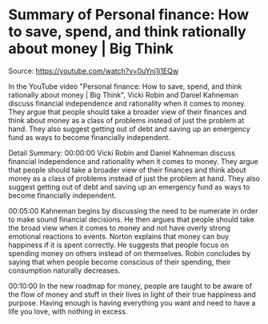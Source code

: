 # Summary of Personal finance: How to save, spend, and think rationally about money | Big Think

Source: https://youtube.com/watch?v=0uYnj1i1EQw

In the YouTube video "Personal finance: How to save, spend, and think rationally about money | Big Think", Vicki Robin and Daniel Kahneman discuss financial independence and rationality when it comes to money. They argue that people should take a broader view of their finances and think about money as a class of problems instead of just the problem at hand. They also suggest getting out of debt and saving up an emergency fund as ways to become financially independent.

Detail Summary: 
00:00:00
Vicki Robin and Daniel Kahneman discuss financial independence and rationality when it comes to money. They argue that people should take a broader view of their finances and think about money as a class of problems instead of just the problem at hand. They also suggest getting out of debt and saving up an emergency fund as ways to become financially independent.

00:05:00
Kahneman begins by discussing the need to be numerate in order to make sound financial decisions. He then argues that people should take the broad view when it comes to money and not have overly strong emotional reactions to events. Norton explains that money can buy happiness if it is spent correctly. He suggests that people focus on spending money on others instead of on themselves. Robin concludes by saying that when people become conscious of their spending, their consumption naturally decreases.

00:10:00
In the new roadmap for money, people are taught to be aware of the flow of money and stuff in their lives in light of their true happiness and purpose. Having enough is having everything you want and need to have a life you love, with nothing in excess.


